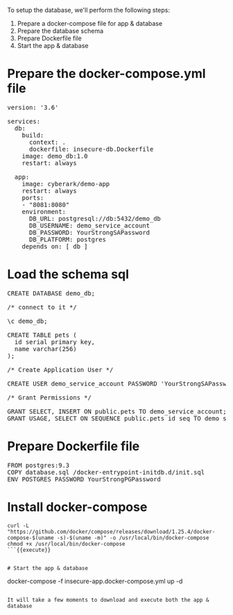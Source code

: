 
To setup the database, we'll perform the following steps:
1. Prepare a docker-compose file for app & database 
2. Prepare the database schema
3. Prepare Dockerfile file
4. Start the app & database 


# Prepare the docker-compose.yml file

<pre class="file" data-filename="insecure-app.docker-compose.yml" data-target="replace">version: '3.6'

services:
  db:
    build:
      context: .
      dockerfile: insecure-db.Dockerfile
    image: demo_db:1.0
    restart: always

  app:
    image: cyberark/demo-app
    restart: always
    ports:
    - "8081:8080"
    environment:
      DB_URL: postgresql://db:5432/demo_db
      DB_USERNAME: demo_service_account
      DB_PASSWORD: YourStrongSAPassword 
      DB_PLATFORM: postgres
    depends_on: [ db ]
</pre>

# Load the schema sql

<pre class="file" data-filename="database.sql" data-target="replace">CREATE DATABASE demo_db;

/* connect to it */

\c demo_db;

CREATE TABLE pets (
  id serial primary key,
  name varchar(256)
);

/* Create Application User */

CREATE USER demo_service_account PASSWORD 'YourStrongSAPassword';

/* Grant Permissions */

GRANT SELECT, INSERT ON public.pets TO demo_service_account;
GRANT USAGE, SELECT ON SEQUENCE public.pets_id_seq TO demo_service_account;
</pre>

# Prepare Dockerfile file

<pre class="file" data-filename="insecure-db.Dockerfile" data-target="replace">FROM postgres:9.3
COPY database.sql /docker-entrypoint-initdb.d/init.sql
ENV POSTGRES_PASSWORD YourStrongPGPassword
</pre>

# Install docker-compose
```
curl -L "https://github.com/docker/compose/releases/download/1.25.4/docker-compose-$(uname -s)-$(uname -m)" -o /usr/local/bin/docker-compose
chmod +x /usr/local/bin/docker-compose
```{{execute}}


# Start the app & database
```
docker-compose -f insecure-app.docker-compose.yml up -d
```{{execute}}

It will take a few moments to download and execute both the app & database
